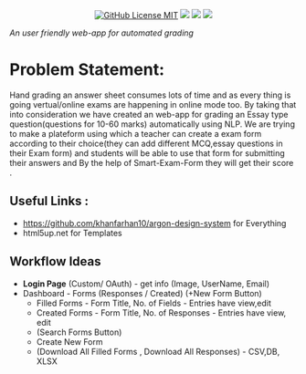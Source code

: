 <p align="center">
<img alt="" src="https://i.ibb.co/jTyNBNs/facebook-cover-photo-2.png" />
<br/>
<a href="LICENSE"><img alt="GitHub License MIT" src="https://img.shields.io/github/license/soumya997/Smart-Exam-Form?style=for-the-badge"></a>
<img src="https://forthebadge.com/images/badges/built-with-love.svg">     <img src="https://forthebadge.com/images/badges/made-with-python.svg">    <img src="https://forthebadge.com/images/badges/open-source.svg">

<p align="center">


 <p align="center">
 
 </p>
<i>An user friendly web-app for automated grading</i>
</p>

# Problem Statement:
Hand grading an answer sheet consumes lots of time and as every thing is going vertual/online exams are happening in online mode too. By taking that into consideration we have created an web-app for grading an Essay type question(questions for 10-60 marks) automatically using NLP. We are trying to make a plateform using which a teacher can create a exam form according to their choice(they can add different MCQ,essay questions in their Exam form) and students will be able to use that form for submitting their answers and By the help of Smart-Exam-Form they will get their score .  


## Useful Links :
- https://github.com/khanfarhan10/argon-design-system for Everything
- html5up.net for Templates

## Workflow Ideas
- **Login Page** (Custom/ OAuth) - get info (Image, UserName, Email)
- Dashboard - Forms (Responses / Created) (+New Form Button)
  -  Filled Forms - Form Title, No. of Fields - Entries have view,edit
  -  Created Forms - Form Title, No. of Responses - Entries have view, edit
  -  (Search Forms Button)
  -  Create New Form
  -  (Download All Filled Forms , Download All Responses) - CSV,DB, XLSX
